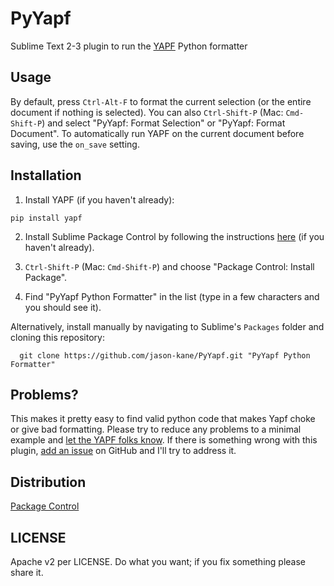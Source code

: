 # PyYapf

Sublime Text 2-3 plugin to run the [YAPF](https://github.com/google/yapf) Python formatter

## Usage

By default, press `Ctrl-Alt-F` to format the current selection (or the entire document if nothing is selected).
You can also `Ctrl-Shift-P` (Mac: `Cmd-Shift-P`) and select "PyYapf: Format Selection" or "PyYapf: Format Document".
To automatically run YAPF on the current document before saving, use the `on_save` setting.

## Installation

1.  Install YAPF (if you haven't already):
   ```
   pip install yapf
   ```

2.  Install Sublime Package Control by following the instructions [here](https://packagecontrol.io/installation) (if you haven't already).

3.  `Ctrl-Shift-P` (Mac: `Cmd-Shift-P`) and choose "Package Control: Install Package".

4.  Find "PyYapf Python Formatter" in the list (type in a few characters and you should see it).

Alternatively, install manually by navigating to Sublime's `Packages` folder and cloning this repository:

      git clone https://github.com/jason-kane/PyYapf.git "PyYapf Python Formatter"

## Problems?

This makes it pretty easy to find valid python code that makes Yapf choke or give bad formatting.
Please try to reduce any problems to a minimal example and [let the YAPF folks know](https://github.com/google/yapf/issues).
If there is something wrong with this plugin, [add an issue](https://github.com/jason-kane/PyYapf/issues) on GitHub and I'll try to address it.

## Distribution

[Package Control](https://packagecontrol.io/packages/PyYapf%20Python%20Formatter)

## LICENSE

Apache v2 per LICENSE.  Do what you want; if you fix something please share it.
